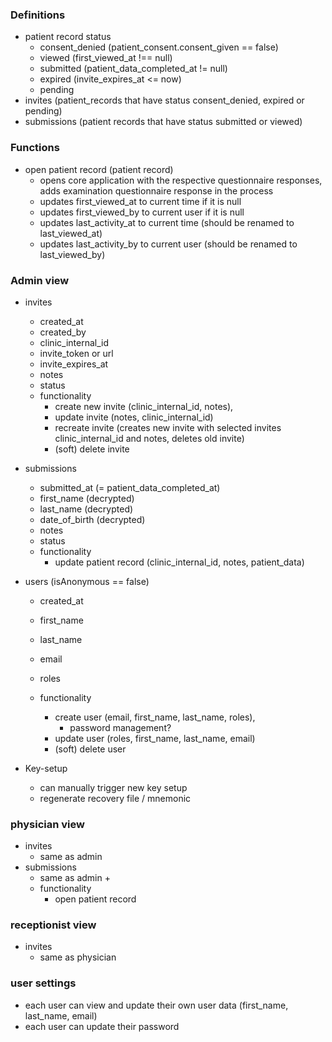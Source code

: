 ### Definitions

- patient record status
  - consent_denied (patient_consent.consent_given == false)
  - viewed (first_viewed_at !== null)
  - submitted (patient_data_completed_at != null)
  - expired (invite_expires_at <= now)
  - pending
- invites (patient_records that have status consent_denied, expired or pending)
- submissions (patient records that have status submitted or viewed)

### Functions

- open patient record (patient record)
  - opens core application with the respective questionnaire responses, adds examination questionnaire response in the process
  - updates first_viewed_at to current time if it is null
  - updates first_viewed_by to current user if it is null
  - updates last_activity_at to current time (should be renamed to last_viewed_at)
  - updates last_activity_by to current user (should be renamed to last_viewed_by)

### Admin view

- invites
  - created_at
  - created_by
  - clinic_internal_id
  - invite_token or url
  - invite_expires_at
  - notes
  - status
  - functionality
    - create new invite (clinic_internal_id, notes),
    - update invite (notes, clinic_internal_id)
    - recreate invite (creates new invite with selected invites clinic_internal_id and notes, deletes old invite)
    - (soft) delete invite

- submissions
  - submitted_at (= patient_data_completed_at)
  - first_name (decrypted)
  - last_name (decrypted)
  - date_of_birth (decrypted)
  - notes
  - status
  - functionality
    - update patient record (clinic_internal_id, notes, patient_data)
- users (isAnonymous == false)
  - created_at
  - first_name
  - last_name
  - email
  - roles

  - functionality
    - create user (email, first_name, last_name, roles),
      - password management?
    - update user (roles, first_name, last_name, email)
    - (soft) delete user

- Key-setup
  - can manually trigger new key setup
  - regenerate recovery file / mnemonic

### physician view

- invites
  - same as admin
- submissions
  - same as admin +
  - functionality
    - open patient record

### receptionist view

- invites
  - same as physician

### user settings

- each user can view and update their own user data (first_name, last_name, email)
- each user can update their password
